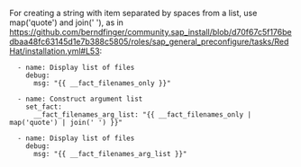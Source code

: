 For creating a string with item separated by spaces from a list, use map('quote') and join(' '), as in https://github.com/berndfinger/community.sap_install/blob/d70f67c5f176bedbaa48fc63145d1e7b388c5805/roles/sap_general_preconfigure/tasks/RedHat/installation.yml#L53:

```
  - name: Display list of files
    debug:
      msg: "{{ __fact_filenames_only }}"

  - name: Construct argument list 
    set_fact:
      __fact_filenames_arg_list: "{{ __fact_filenames_only | map('quote') | join(' ') }}"

  - name: Display list of files
    debug:
      msg: "{{ __fact_filenames_arg_list }}"
```
